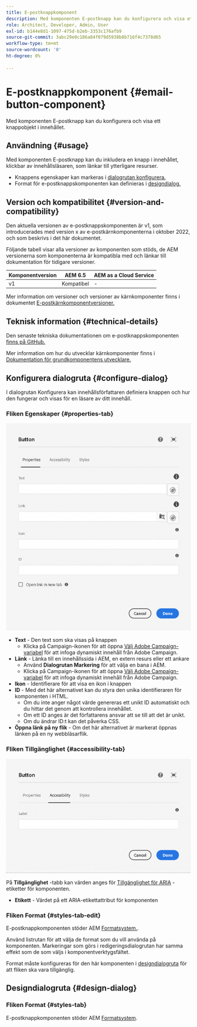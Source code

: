 ```yaml
---
title: E-postknappkomponent
description: Med komponenten E-postknapp kan du konfigurera och visa ett knappobjekt i innehållet.
role: Architect, Developer, Admin, User
exl-id: b144e8d1-1097-475d-b2eb-3353c176afb9
source-git-commit: 3abc29e0c186a84f079d5938b8b716f4c7378d65
workflow-type: tm+mt
source-wordcount: '0'
ht-degree: 0%

---
```



# E-postknappkomponent {#email-button-component}

Med komponenten E-postknapp kan du konfigurera och visa ett knappobjekt i innehållet.

## Användning {#usage}

Med komponenten E-postknapp kan du inkludera en knapp i innehållet, klickbar av innehållsläsaren, som länkar till ytterligare resurser.

* Knappens egenskaper kan markeras i [dialogrutan konfigurera.](#configure-dialog)
* Format för e-postknappskomponenten kan definieras i [designdialog.](#design-dialog)

## Version och kompatibilitet {#version-and-compatibility}

Den aktuella versionen av e-postknappskomponenten är v1, som introducerades med version x av e-postkärnkomponenterna i oktober 2022, och som beskrivs i det här dokumentet.

Följande tabell visar alla versioner av komponenten som stöds, de AEM versionerna som komponenterna är kompatibla med och länkar till dokumentation för tidigare versioner.

| Komponentversion | AEM 6.5 | AEM as a Cloud Service |
|---|---|---|
| v1 | Kompatibel | - |

Mer information om versioner och versioner av kärnkomponenter finns i dokumentet [E-postkärnkomponentversioner.](/help/email/versions.md)

## Teknisk information {#technical-details}

Den senaste tekniska dokumentationen om e-postknappskomponenten [finns på GitHub.](https://adobe.com/go/aem_cmp_tech_email_button_v1)

Mer information om hur du utvecklar kärnkomponenter finns i [Dokumentation för grundkomponentens utvecklare.](/help/developing/overview.md)

## Konfigurera dialogruta {#configure-dialog}

I dialogrutan Konfigurera kan innehållsförfattaren definiera knappen och hur den fungerar och visas för en läsare av ditt innehåll.

### Fliken Egenskaper {#properties-tab}

![Fliken Egenskaper i redigeringsdialogrutan för Button-komponenten](/help/email/assets/email-button-edit-properties.png)

* **Text** - Den text som ska visas på knappen
   * Klicka på Campaign-ikonen för att öppna [Välj Adobe Campaign-variabel](/help/email/campaign-variables.md) för att infoga dynamiskt innehåll från Adobe Campaign.
* **Länk** - Länka till en innehållssida i AEM, en extern resurs eller ett ankare
   * Använd **Dialogrutan Markering** för att välja en bana i AEM.
   * Klicka på Campaign-ikonen för att öppna [Välj Adobe Campaign-variabel](/help/email/campaign-variables.md) för att infoga dynamiskt innehåll från Adobe Campaign.
* **Ikon** - Identifierare för att visa en ikon i knappen
* **ID** - Med det här alternativet kan du styra den unika identifieraren för komponenten i HTML.
   * Om du inte anger något värde genereras ett unikt ID automatiskt och du hittar det genom att kontrollera innehållet.
   * Om ett ID anges är det författarens ansvar att se till att det är unikt.
   * Om du ändrar ID:t kan det påverka CSS.
* **Öppna länk på ny flik** - Om det här alternativet är markerat öppnas länken på en ny webbläsarflik.

### Fliken Tillgänglighet {#accessibility-tab}

![Fliken Tillgänglighet i redigeringsdialogrutan för Button-komponenten](/help/email/assets/email-button-edit-accessibility.png)

På **Tillgänglighet** -tabb kan värden anges för [Tillgänglighet för ARIA](https://www.w3.org/WAI/standards-guidelines/aria/) -etiketter för komponenten.

* **Etikett** - Värdet på ett ARIA-etikettattribut för komponenten

### Fliken Format {#styles-tab-edit}

E-postknappkomponenten stöder AEM [Formatsystem.](/help/get-started/authoring.md#component-styling).

Använd listrutan för att välja de format som du vill använda på komponenten. Markeringar som görs i redigeringsdialogrutan har samma effekt som de som väljs i komponentverktygsfältet.

Format måste konfigureras för den här komponenten i [designdialogruta](#design-dialog) för att fliken ska vara tillgänglig.

## Designdialogruta {#design-dialog}

### Fliken Format {#styles-tab}

E-postknappkomponenten stöder AEM [Formatsystem](/help/get-started/authoring.md#component-styling).
